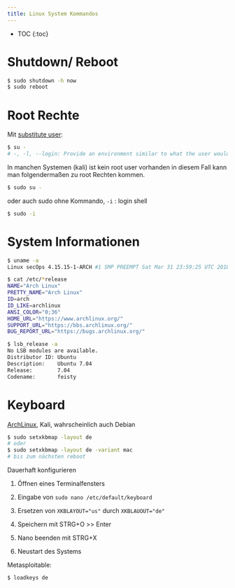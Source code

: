```yaml
---
title: Linux System Kommandos
---
```


* TOC
{:toc}

# Shutdown/ Reboot

```bash
$ sudo shutdown -h now
$ sudo reboot
```



# Root Rechte

Mit [substitute user](https://man7.org/linux/man-pages/man1/su.1.html):

```bash
$ su -
# -, -l, --login: Provide an environment similar to what the user would expect had the user logged in directly.
```

In manchen Systemen (kali) ist kein root user vorhanden in diesem Fall kann man folgendermaßen zu root Rechten kommen.

```bash
$ sudo su -
```

oder auch sudo ohne Kommando, `-i` : login shell

```bash
$ sudo -i
```



# System Informationen

```bash
$ uname -a
Linux secOps 4.15.15-1-ARCH #1 SMP PREEMPT Sat Mar 31 23:59:25 UTC 2018 x86_64 GNU/Linux
```

```bash
$ cat /etc/*release
NAME="Arch Linux"
PRETTY_NAME="Arch Linux"
ID=arch
ID_LIKE=archlinux
ANSI_COLOR="0;36"
HOME_URL="https://www.archlinux.org/"
SUPPORT_URL="https://bbs.archlinux.org/"
BUG_REPORT_URL="https://bugs.archlinux.org/"
```

```bash
$ lsb_release -a
No LSB modules are available.
Distributor ID: Ubuntu
Description:    Ubuntu 7.04
Release:        7.04
Codename:       feisty
```



# Keyboard

[ArchLinux](https://wiki.archlinux.org/index.php/Linux_console/Keyboard_configuration), Kali, wahrscheinlich auch Debian

```bash
$ sudo setxkbmap -layout de
# oder
$ sudo setxkbmap -layout de -variant mac
# bis zum nächsten reboot
```

Dauerhaft konfigurieren

1. Öffnen eines Terminalfensters

2. Eingabe von `sudo nano /etc/default/keyboard`

3. Ersetzen von `XKBLAYOUT="us"` durch `XKBLAUOUT="de"`

4. Speichern mit STRG+O >> Enter

5. Nano beenden mit STRG+X

6. Neustart des Systems

Metasploitable:

```sh
$ loadkeys de
```

